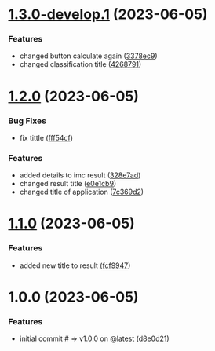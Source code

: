 # [1.3.0-develop.1](https://github.com/brunosllz/Calculator-IMC/compare/v1.2.0...v1.3.0-develop.1) (2023-06-05)


### Features

* changed button calculate again ([3378ec9](https://github.com/brunosllz/Calculator-IMC/commit/3378ec934e082a3d1f65d94282fe5f564aa55e9a))
* changed classification title ([4268791](https://github.com/brunosllz/Calculator-IMC/commit/42687914f254b8b8c73c79eda03aedae842ee0d5))

# [1.2.0](https://github.com/brunosllz/Calculator-IMC/compare/v1.1.0...v1.2.0) (2023-06-05)


### Bug Fixes

* fix tittle ([fff54cf](https://github.com/brunosllz/Calculator-IMC/commit/fff54cf8a6dc8cd488176d24e224fdd18d5c74fb))


### Features

* added details to imc result ([328e7ad](https://github.com/brunosllz/Calculator-IMC/commit/328e7ada1e9f7b29cda292c891c4f5fb8df1ea0f))
* changed result title ([e0e1cb9](https://github.com/brunosllz/Calculator-IMC/commit/e0e1cb94cc80f4a5efe7cb1901dfc54af15b9fed))
* changed title of application ([7c369d2](https://github.com/brunosllz/Calculator-IMC/commit/7c369d23c0d5a1e02765d79bd409f0f82103836b))

# [1.1.0](https://github.com/brunosllz/Calculator-IMC/compare/v1.0.0...v1.1.0) (2023-06-05)


### Features

* added new title to result ([fcf9947](https://github.com/brunosllz/Calculator-IMC/commit/fcf994764a5bd9986a3207a3309e730d5f4ac9a1))

# 1.0.0 (2023-06-05)


### Features

* initial commit # => v1.0.0 on [@latest](https://github.com/latest) ([d8e0d21](https://github.com/brunosllz/Calculator-IMC/commit/d8e0d218245d9b3fbf60589e501f014453cc4fe9))
